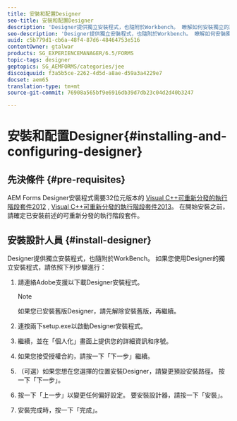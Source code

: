 ```yaml
---
title: 安裝和配置Designer
seo-title: 安裝和配置Designer
description: 'Designer提供獨立安裝程式，也隨附於Workbench。 瞭解如何安裝獨立的設計人員。  '
seo-description: 'Designer提供獨立安裝程式，也隨附於Workbench。 瞭解如何安裝獨立的設計人員。  '
uuid: c5b779d1-cb6a-48f4-87d6-48464753e516
contentOwner: gtalwar
products: SG_EXPERIENCEMANAGER/6.5/FORMS
topic-tags: designer
geptopics: SG_AEMFORMS/categories/jee
discoiquuid: f3a5b5ce-2262-4d5d-a8ae-d59a3a4229e7
docset: aem65
translation-type: tm+mt
source-git-commit: 76908a565bf9e6916db39d7db23c04d2d40b3247

---
```



# 安裝和配置Designer{#installing-and-configuring-designer}

## 先決條件 {#pre-requisites}

AEM Forms Designer安裝程式需要32位元版本的 [Visual C++可重新分發的執行階段套件2012](https://support.microsoft.com/en-in/help/2977003/the-latest-supported-visual-c-downloads) , [Visual C++可重新分發的執行階段套件2013](https://support.microsoft.com/en-in/help/3179560/update-for-visual-c-2013-and-visual-c-redistributable-package)。 在開始安裝之前，請確定已安裝前述的可重新分發的執行階段套件。

## 安裝設計人員 {#install-designer}

Designer提供獨立安裝程式，也隨附於WorkBench。 如果您使用Designer的獨立安裝程式，請依照下列步驟進行：

1. 請連絡Adobe支援以下載Designer安裝程式。

   >[!NOTE]
   >
   >如果您已安裝舊版Designer，請先解除安裝舊版，再繼續。

1. 連按兩下setup.exe以啟動Designer安裝程式。
1. 繼續，並在「個人化」畫面上提供您的詳細資訊和序號。
1. 如果您接受授權合約，請按一下「下一步」繼續。
1. （可選）如果您想在您選擇的位置安裝Designer，請變更預設安裝路徑。 按一下「下一步」。
1. 按一下「上一步」以變更任何偏好設定。 要安裝設計器，請按一下「安裝」。
1. 安裝完成時，按一下「完成」。

